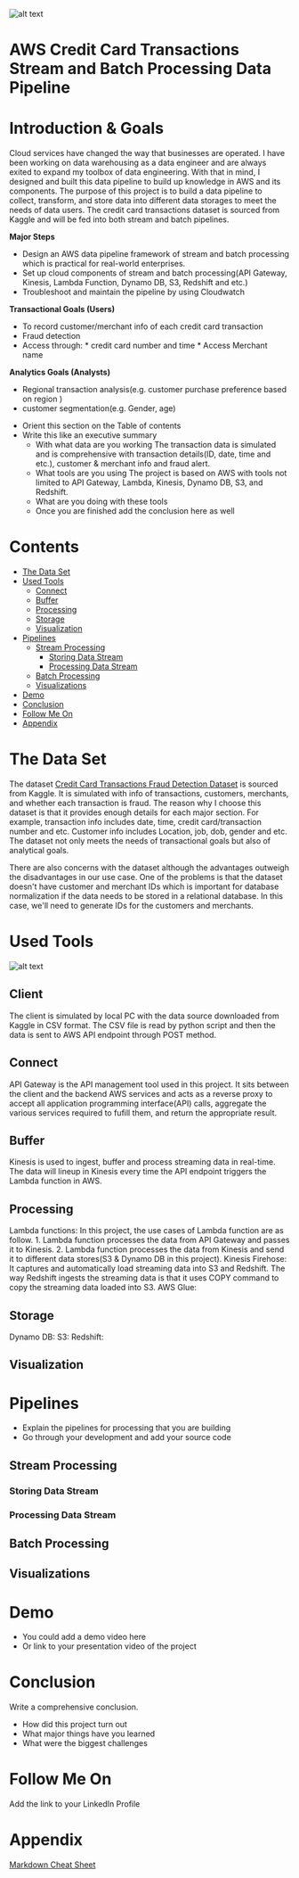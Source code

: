 ![alt text](https://media.wired.com/photos/5c9040ee4950d24718d6da99/191:100/w_2400,h_1256,c_limit/shoppingcart-1066110386.jpg)
# AWS Credit Card Transactions Stream and Batch Processing Data Pipeline

# Introduction & Goals
Cloud services have changed the way that businesses are operated. I have been working on data warehousing as a data engineer and are always exited to expand my toolbox of data engineering. With that in mind, I designed and built this data pipeline to build up knowledge in AWS and its components. The purpose of this project is to build a data pipeline to collect, transform, and store data into different data storages to meet the needs of data users. The credit card transactions dataset is sourced from Kaggle and will be fed into both stream and batch pipelines.

**Major Steps**
* Design an AWS data pipeline framework of stream and batch processing which is practical for real-world enterprises.
* Set up cloud components of stream and batch processing(API Gateway, Kinesis, Lambda Function, Dynamo DB, S3, Redshift and etc.)
* Troubleshoot and maintain the pipeline by using Cloudwatch

**Transactional Goals (Users)**
* To record customer/merchant info of each credit card transaction
* Fraud detection
* Access through: * credit card number and time 
                  * Access Merchant name

**Analytics Goals (Analysts)**
* Regional transaction analysis(e.g. customer purchase preference based on region )
* customer segmentation(e.g. Gender, age)

- Orient this section on the Table of contents
- Write this like an executive summary
  - With what data are you working
The transaction data is simulated and is comprehensive with transaction details(ID, date, time and etc.), customer & merchant info and fraud alert.
  - What tools are you using
The project is based on AWS with tools not limited to API Gateway, Lambda, Kinesis, Dynamo DB, S3, and Redshift.
  - What are you doing with these tools
  - Once you are finished add the conclusion here as well

# Contents

- [The Data Set](#the-data-set)
- [Used Tools](#used-tools)
  - [Connect](#connect)
  - [Buffer](#buffer)
  - [Processing](#processing)
  - [Storage](#storage)
  - [Visualization](#visualization)
- [Pipelines](#pipelines)
  - [Stream Processing](#stream-processing)
    - [Storing Data Stream](#storing-data-stream)
    - [Processing Data Stream](#processing-data-stream)
  - [Batch Processing](#batch-processing)
  - [Visualizations](#visualizations)
- [Demo](#demo)
- [Conclusion](#conclusion)
- [Follow Me On](#follow-me-on)
- [Appendix](#appendix)


# The Data Set
The dataset [Credit Card Transactions Fraud Detection Dataset](https://www.kaggle.com/kartik2112/fraud-detection) is sourced from Kaggle. It is simulated with info of transactions, customers, merchants, and whether each transaction is fraud. The reason why I choose this dataset is that it provides enough details for each major section. For example, transaction info includes date, time, credit card/transaction number and etc. Customer info includes Location, job, dob, gender and etc. The dataset not only meets the needs of transactional goals but also of analytical goals. 

There are also concerns with the dataset although the advantages outweigh the disadvantages in our use case. One of the problems is that the dataset doesn't have customer and merchant IDs which is important for database normalization if the data needs to be stored in a relational database. In this case, we'll need to generate IDs for the customers and merchants.

# Used Tools
![alt text](https://github.com/DefoeZhang/data-engineering-aws-credit-card-transactions/blob/main/image/tools.png)

## Client
The client is simulated by local PC with the data source downloaded from Kaggle in CSV format. The CSV file is read by python script and then the data is sent to AWS API endpoint through POST method.
## Connect
API Gateway is the API management tool used in this project. It sits between the client and the backend AWS services and acts as a reverse proxy to accept all application programming interface(API) calls, aggregate the various services required to fufill them, and return the appropriate result.
## Buffer
Kinesis is used to ingest, buffer and process streaming data in real-time. The data will lineup in Kinesis every time the API endpoint triggers the Lambda function in AWS.
## Processing
Lambda functions: In this project, the use cases of Lambda function are as follow. 1. Lambda function processes the data from API Gateway and passes it to Kinesis.                   2. Lambda function processes the data from Kinesis and send it to different data stores(S3 & Dynamo DB in this project).
Kinesis Firehose: It captures and automatically load streaming data into S3 and Redshift. The way Redshift ingests the streaming data is that it uses COPY command                     to copy the streaming data loaded into S3.
AWS Glue:
## Storage
Dynamo DB:
S3:
Redshift: 
## Visualization

# Pipelines
- Explain the pipelines for processing that you are building
- Go through your development and add your source code

## Stream Processing
### Storing Data Stream
### Processing Data Stream
## Batch Processing
## Visualizations

# Demo
- You could add a demo video here
- Or link to your presentation video of the project

# Conclusion
Write a comprehensive conclusion.
- How did this project turn out
- What major things have you learned
- What were the biggest challenges

# Follow Me On
Add the link to your LinkedIn Profile

# Appendix

[Markdown Cheat Sheet](https://github.com/adam-p/markdown-here/wiki/Markdown-Cheatsheet)

